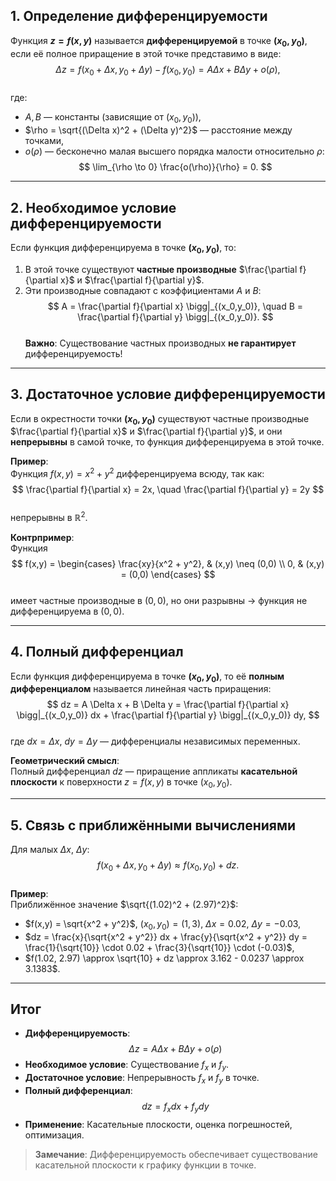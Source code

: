 	

## 1. **Определение дифференцируемости**  
Функция **$z = f(x, y)$** называется **дифференцируемой** в точке **$(x_0, y_0)$**, если её полное приращение в этой точке представимо в виде:  
$$
\Delta z = f(x_0 + \Delta x, y_0 + \Delta y) - f(x_0, y_0) = A \Delta x + B \Delta y + o(\rho),
$$  
где:  
- $A, B$ — константы (зависящие от $(x_0, y_0)$),  
- $\rho = \sqrt{(\Delta x)^2 + (\Delta y)^2}$ — расстояние между точками,  
- $o(\rho)$ — бесконечно малая высшего порядка малости относительно $\rho$:  
  $$
  \lim_{\rho \to 0} \frac{o(\rho)}{\rho} = 0.
  $$

---

## 2. **Необходимое условие дифференцируемости**  
Если функция дифференцируема в точке **$(x_0, y_0)$**, то:  
1. В этой точке существуют **частные производные** $\frac{\partial f}{\partial x}$ и $\frac{\partial f}{\partial y}$.  
2. Эти производные совпадают с коэффициентами $A$ и $B$:  
   $$
   A = \frac{\partial f}{\partial x} \bigg|_{(x_0,y_0)}, \quad B = \frac{\partial f}{\partial y} \bigg|_{(x_0,y_0)}.
   $$  
**Важно**: Существование частных производных **не гарантирует** дифференцируемость!  

---

## 3. **Достаточное условие дифференцируемости**  
Если в окрестности точки **$(x_0, y_0)$** существуют частные производные $\frac{\partial f}{\partial x}$ и $\frac{\partial f}{\partial y}$, и они **непрерывны** в самой точке, то функция дифференцируема в этой точке.  

**Пример**:  
Функция $f(x,y) = x^2 + y^2$ дифференцируема всюду, так как:  
$$
\frac{\partial f}{\partial x} = 2x, \quad \frac{\partial f}{\partial y} = 2y
$$  
непрерывны в $\mathbb{R}^2$.  

**Контрпример**:  
Функция  
$$
f(x,y) = 
\begin{cases} 
\frac{xy}{x^2 + y^2}, & (x,y) \neq (0,0) \\
0, & (x,y) = (0,0)
\end{cases}
$$  
имеет частные производные в $(0,0)$, но они разрывны → функция не дифференцируема в $(0,0)$.  

---

## 4. **Полный дифференциал**  
Если функция дифференцируема в точке **$(x_0, y_0)$**, то её **полным дифференциалом** называется линейная часть приращения:  
$$
dz = A \Delta x + B \Delta y = \frac{\partial f}{\partial x} \bigg|_{(x_0,y_0)} dx + \frac{\partial f}{\partial y} \bigg|_{(x_0,y_0)} dy,
$$  
где $dx = \Delta x$, $dy = \Delta y$ — дифференциалы независимых переменных.  

**Геометрический смысл**:  
Полный дифференциал $dz$ — приращение аппликаты **касательной плоскости** к поверхности $z = f(x,y)$ в точке $(x_0, y_0)$.  

---

## 5. **Связь с приближёнными вычислениями**  
Для малых $\Delta x$, $\Delta y$:  
$$
f(x_0 + \Delta x, y_0 + \Delta y) \approx f(x_0, y_0) + dz.
$$  
**Пример**:  
Приближённое значение $\sqrt{(1.02)^2 + (2.97)^2}$:  
- $f(x,y) = \sqrt{x^2 + y^2}$, $(x_0,y_0) = (1,3)$, $\Delta x = 0.02$, $\Delta y = -0.03$,  
- $dz = \frac{x}{\sqrt{x^2 + y^2}} dx + \frac{y}{\sqrt{x^2 + y^2}} dy = \frac{1}{\sqrt{10}} \cdot 0.02 + \frac{3}{\sqrt{10}} \cdot (-0.03)$,  
- $f(1.02, 2.97) \approx \sqrt{10} + dz \approx 3.162 - 0.0237 \approx 3.1383$.  

---

## Итог  
- **Дифференцируемость**:  
  $$ \Delta z = A \Delta x + B \Delta y + o(\rho) $$  
- **Необходимое условие**: Существование $f_x$ и $f_y$.  
- **Достаточное условие**: Непрерывность $f_x$ и $f_y$ в точке.  
- **Полный дифференциал**:  
  $$ dz = f_x  dx + f_y  dy $$  
- **Применение**: Касательные плоскости, оценка погрешностей, оптимизация.  

> **Замечание**: Дифференцируемость обеспечивает существование касательной плоскости к графику функции в точке.